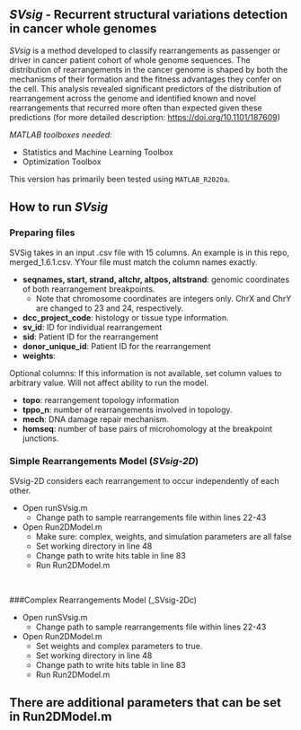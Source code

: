 ## *SVsig* - Recurrent structural variations detection in cancer whole genomes


*SVsig* is a method developed to classify rearrangements as passenger or driver in cancer patient cohort of whole genome sequences. The distribution of rearrangements in the cancer genome is shaped by both the mechanisms of their formation and the fitness advantages they confer on the cell. This analysis revealed significant predictors of the distribution of rearrangement across the genome and identified known and novel rearrangements that recurred more often than expected given these predictions (for more detailed description: https://doi.org/10.1101/187609)

*MATLAB toolboxes needed:*
- Statistics and Machine Learning Toolbox
- Optimization Toolbox

This version has primarily been tested using `MATLAB_R2020a`. 

## How to run _SVsig_


### Preparing files
SVSig takes in an input .csv file with 15 columns. An example is in this repo, merged_1.6.1.csv. YYour file must match the column names exactly. 
- **seqnames, start, strand, altchr, altpos, altstrand**: genomic coordinates of both rearrangement breakpoints.
    - Note that chromosome coordinates are integers only. ChrX and ChrY are changed to 23 and 24, respectively. 
- **dcc_project_code**: histology or tissue type information. 
- **sv_id**: ID for individual rearrangement
- **sid**: Patient ID for the rearrangement
- **donor_unique_id**: Patient ID for the rearrangement
- **weights**: 

Optional columns:
If this information is not available, set column values to arbitrary value. Will not affect ability to run the model.
- **topo**: rearrangement topology information
- **tppo_n**: number of rearrangements involved in topology. 
- **mech**: DNA damage repair mechanism. 
- **homseq**: number of base pairs of microhomology at the breakpoint junctions. 
 

### Simple Rearrangements Model (_SVsig-2D_)

SVsig-2D considers each rearrangement to occur independently of each other.
- Open runSVsig.m
  - Change path to sample rearrangements file within lines 22-43
- Open Run2DModel.m 
  - Make sure: complex, weights, and simulation parameters are all false
  - Set working directory in line 48
  - Change path to write hits table in line 83
  - Run Run2DModel.m

<br>

###Complex Rearrangements Model (_SVsig-2Dc) 
- Open runSVsig.m
  - Change path to sample rearrangements file within lines 22-43
- Open Run2DModel.m
  - Set weights and complex parameters to true. 
  - Set working directory in line 48
  - Change path to write hits table in line 83
  - Run Run2DModel.m


There are additional parameters that can be set in Run2DModel.m
- 
